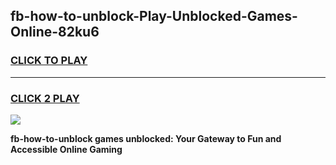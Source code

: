 
## fb-how-to-unblock-Play-Unblocked-Games-Online-82ku6
<h3>
<a href="https://premium76.site?title=fb-how-to-unblock&ref=25A">CLICK TO PLAY</a></h3>
<hr>

<h3>
<a href="https://premium76.site?title=fb-how-to-unblock&ref=25A">CLICK 2 PLAY</a>
  
</h3>

<a href="https://premium76.site?title=fb-how-to-unblock&ref=25A"><img src="https://clearcache.store/games.png"></a>


**fb-how-to-unblock games unblocked: Your Gateway to Fun and Accessible Online Gaming**
